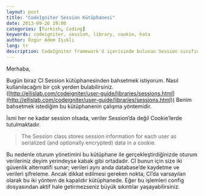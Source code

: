 ```yaml
---
layout: post
title: "CodeIgniter Session Kütüphanesi"
date: 2013-09-26 19:00
categories: [Turkish, Coding]
keywords: codeigniter, session, library, cookie, hata
author: Özgür Adem Işıklı
lang: tr
description: CodeIgniter framework'ü içerisinde bulunan Session sınıfında yer alan kritik bir özellik üzerinde yazdığım bir inceleme yazısı.
---
```


Merhaba,

Bugün biraz CI Session kütüphanesinden bahsetmek istiyorum. Nasıl kullanılacağını bir çok yerden bulabilirsiniz. ([http://ellislab.com/codeigniter/user-guide/libraries/sessions.html](http://ellislab.com/codeigniter/user-guide/libraries/sessions.html)) Benim bahsetmek istediğim bu kütüphanenin çalışma yöntemidir.

İsmi her ne kadar session olsada, veriler Session’da değil Cookie’lerde tutulmaktadır.

> The Session class stores session information for each user as serialized (and optionally encrypted) data in a cookie.

Bu nedenle oturum yönetimini bu kütüphane ile gerçekleştirdiğinizde oturum verileriniz deyim yerindeyse kabak gibi ortadadır. CI bunun için size iki güvenlik alternatifi sunar; verileri aynı anda database’de kaydetme ve verileri şifreleme. Ancak dikkat edilmesi gereken nokta; CI’da varsayılan olarak bu iki yöntem de kapalıdır kütüphanede. Eğer bu işlemleri config dosyasından aktif hale getirmezseniz büyük sıkıntılar yaşayabilirsiniz.
